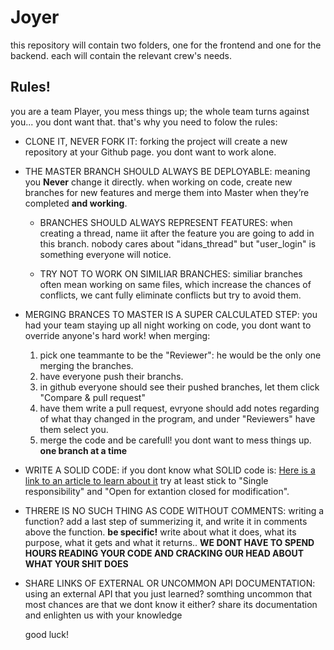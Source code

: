 # Joyer
this repository will contain two folders, one for the frontend and one for the backend.
each will contain the relevant crew's needs.

## Rules!
you are a team Player, you mess things up; the whole team turns against you...
you dont want that. that's why you need to folow the rules:

- CLONE IT, NEVER FORK IT: forking the project will create a new repository at your Github page. you dont want to work alone.

- THE MASTER BRANCH SHOULD ALWAYS BE DEPLOYABLE: meaning you **Never** change it directly. when working on code, create
  new branches for new features and merge them into Master when they’re completed **and working**. 
  - BRANCHES SHOULD ALWAYS REPRESENT FEATURES: when creating a thread, name iit after the feature you are going to add in this branch.
    nobody cares about "idans_thread" but "user_login" is something everyone will notice.
    
  - TRY NOT TO WORK ON SIMILIAR BRANCHES: similiar branches often mean working on same files, which increase the chances of conflicts,
    we cant fully eliminate conflicts but try to avoid them.
    
- MERGING BRANCES TO MASTER IS A SUPER CALCULATED STEP: you had your team staying up all night working on code, you dont want to override
  anyone's hard work! when merging:
  1.  pick one teammante to be the "Reviewer": he would be the only one merging the branches.
  2.  have everyone push their branchs.
  3.  in github everyone should see their pushed branches, let them click "Compare & pull request"
  4.  have them write a pull request, evryone should add notes regarding of what thay changed in the program, and under "Reviewers"
      have them select you.
  5.  merge the code and be carefull! you dont want to mess things up. **one branch at a time**
 
- WRITE A SOLID CODE: if you dont know what SOLID code is: [Here is a link to an article to learn about it](https://medium.com/web-engineering-vox/how-to-write-solid-code-that-doesnt-suck-2a3416623d48)
  try at least stick to "Single responsibility" and "Open for extantion closed for modification".
  
- THRERE IS NO SUCH THING AS CODE WITHOUT COMMENTS: writing a function? add a last step of summerizing it, and write it in comments above
  the function. **be specific!** write about what it does, what its purpose, what it gets and what it returns.. 
  **WE DONT HAVE TO SPEND HOURS READING YOUR CODE AND CRACKING OUR HEAD ABOUT WHAT YOUR SHIT DOES**

- SHARE LINKS OF EXTERNAL OR UNCOMMON API DOCUMENTATION: using an external API that you just learned? somthing uncommon that
  most chances are that we dont know it either? share its documentation and enlighten us with your knowledge

  
  good luck!